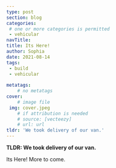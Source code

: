```yaml
---
type: post
section: blog
categories: 
 # one or more categories is permitted
 - vehicular
navTitle: 
title: Its Here!
author: Sophia
date: 2021-08-14
tags:
 - build
 - vehicular
 
metatags:
	# no metatags
cover: 
	# image file
 img: cover.jpeg
	# if attribution is needed
	# source: [vecteezy]
	# url: url
tldr: 'We took delivery of our van.'
---
```

**TLDR: We took delivery of our van.**

Its Here!  More to come.